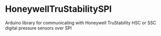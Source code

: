 # HoneywellTruStabilitySPI
Arduino library for communicating with Honeywell TruStability HSC or SSC digital pressure sensors over SPI
